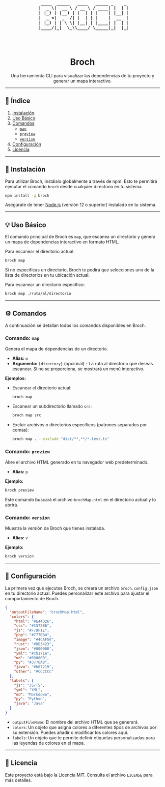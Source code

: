 <div align="center">
  <pre>
<b>
  ____  _____   ____   _____ _    _ 
 |  _ \|  __ \ / __ \ / ____| |  | |
 | |_) | |__) | |  | | |    | |__| |
 |  _ <|  _  /| |  | | |    |  __  |
 | |_) | | \ \| |__| | |____| |  | |
 |____/|_|  \_\\____/ \_____|_|  |_|

</b>
  </pre>
</div>

<h1 align="center">Broch</h1>

<p align="center">
  Una herramienta CLI para visualizar las dependencias de tu proyecto y generar un mapa interactivo.
</p>

---

## 📜 Índice

1.  [Instalación](#instalación)
2.  [Uso Básico](#uso-básico)
3.  [Comandos](#comandos)
    -   [`map`](#comando-map)
    -   [`preview`](#comando-preview)
    -   [`version`](#comando-version)
4.  [Configuración](#configuración)
5.  [Licencia](#licencia)

---

## 🚀 Instalación

Para utilizar Broch, instálalo globalmente a través de npm. Esto te permitirá ejecutar el comando `broch` desde cualquier directorio en tu sistema.

```bash
npm install -g broch
```

Asegúrate de tener [Node.js](https://nodejs.org/) (versión 12 o superior) instalado en tu sistema.

---

## 💡 Uso Básico

El comando principal de Broch es `map`, que escanea un directorio y genera un mapa de dependencias interactivo en formato HTML.

Para escanear el directorio actual:

```bash
broch map
```

Si no especificas un directorio, Broch te pedirá que selecciones uno de la lista de directorios en tu ubicación actual.

Para escanear un directorio específico:

```bash
broch map ./ruta/al/directorio
```

---

## ⚙️ Comandos

A continuación se detallan todos los comandos disponibles en Broch.

### Comando: `map`

Genera el mapa de dependencias de un directorio.

-   **Alias:** `m`
-   **Argumento:** `[directory]` (opcional) - La ruta al directorio que deseas escanear. Si no se proporciona, se mostrará un menú interactivo.

**Ejemplos:**

-   Escanear el directorio actual:
    ```bash
    broch map
    ```
-   Escanear un subdirectorio llamado `src`:
    ```bash
    broch map src
    ```
-   Excluir archivos o directorios específicos (patrones separados por comas):
    ```bash
    broch map . --exclude "dist/**,**/*.test.ts"
    ```

### Comando: `preview`

Abre el archivo HTML generado en tu navegador web predeterminado.

-   **Alias:** `p`

**Ejemplo:**

```bash
broch preview
```

Este comando buscará el archivo `brochMap.html` en el directorio actual y lo abrirá.

### Comando: `version`

Muestra la versión de Broch que tienes instalada.

-   **Alias:** `v`

**Ejemplo:**

```bash
broch version
```

---

## 🔧 Configuración

La primera vez que ejecutes Broch, se creará un archivo `broch.config.json` en tu directorio actual. Puedes personalizar este archivo para ajustar el comportamiento de Broch.

```json
{
  "outputFileName": "brochMap.html",
  "colors": {
    "html": "#E44D26",
    "css": "#1572B6",
    "js": "#F7DF1E",
    "php": "#777BB4",
    "image": "#4CAF50",
    "rust": "#DE3423",
    "json": "#000000",
    "yml": "#cb171e",
    "md": "#000000",
    "py": "#3776AB",
    "java": "#b07219",
    "other": "#CCCCCC"
  },
  "labels": {
    "js": "JS/TS",
    "yml": "YML",
    "md": "Markdown",
    "py": "Python",
    "java": "Java"
  }
}
```

-   `outputFileName`: El nombre del archivo HTML que se generará.
-   `colors`: Un objeto que asigna colores a diferentes tipos de archivos por su extensión. Puedes añadir o modificar los colores aquí.
-   `labels`: Un objeto que te permite definir etiquetas personalizadas para las leyendas de colores en el mapa.

---

## 📄 Licencia

Este proyecto está bajo la Licencia MIT. Consulta el archivo `LICENSE` para más detalles.

